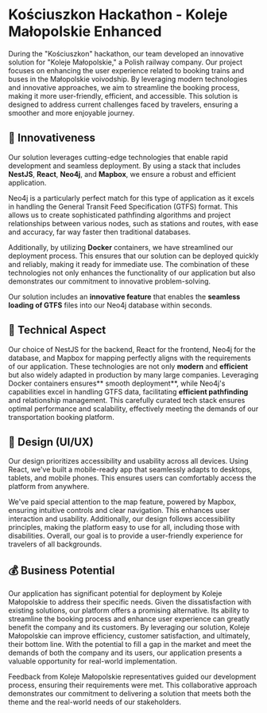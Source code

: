 # Kościuszkon Hackathon - Koleje Małopolskie Enhanced

During the "Kościuszkon" hackathon, our team developed an innovative solution for "Koleje Małopolskie," a Polish railway company. Our project focuses on enhancing the user experience related to booking trains and buses in the Małopolskie voivodship. By leveraging modern technologies and innovative approaches, we aim to streamline the booking process, making it more user-friendly, efficient, and accessible. This solution is designed to address current challenges faced by travelers, ensuring a smoother and more enjoyable journey.

## :rocket: Innovativeness

Our solution leverages cutting-edge technologies that enable rapid development and seamless deployment. By using a stack that includes **NestJS**, **React**, **Neo4j**, and **Mapbox**, we ensure a robust and efficient application.

Neo4j is a particularly perfect match for this type of application as it excels in handling the General Transit Feed Specification (GTFS) format. This allows us to create sophisticated pathfinding algorithms and project relationships between various nodes, such as stations and routes, with ease and accuracy, far way faster then traditional databases.

Additionally, by utilizing **Docker** containers, we have streamlined our deployment process. This ensures that our solution can be deployed quickly and reliably, making it ready for immediate use. The combination of these technologies not only enhances the functionality of our application but also demonstrates our commitment to innovative problem-solving.

Our solution includes an **innovative feature** that enables the **seamless loading of GTFS** files into our Neo4j database within seconds.

## :hammer: Technical Aspect

Our choice of NestJS for the backend, React for the frontend, Neo4j for the database, and Mapbox for mapping perfectly aligns with the requirements of our application. These technologies are not only **modern** and **efficient** but also widely adapted in production by many large companies. Leveraging Docker containers ensures** smooth deployment**, while Neo4j's capabilities excel in handling GTFS data, facilitating **efficient pathfinding** and relationship management. This carefully curated tech stack ensures optimal performance and scalability, effectively meeting the demands of our transportation booking platform.

## :tada: Design (UI/UX)

Our design prioritizes accessibility and usability across all devices. Using React, we've built a mobile-ready app that seamlessly adapts to desktops, tablets, and mobile phones. This ensures users can comfortably access the platform from anywhere.

We've paid special attention to the map feature, powered by Mapbox, ensuring intuitive controls and clear navigation. This enhances user interaction and usability. Additionally, our design follows accessibility principles, making the platform easy to use for all, including those with disabilities. Overall, our goal is to provide a user-friendly experience for travelers of all backgrounds.

## :moneybag: Business Potential

Our application has significant potential for deployment by Koleje Małopolskie to address their specific needs. Given the dissatisfaction with existing solutions, our platform offers a promising alternative. Its ability to streamline the booking process and enhance user experience can greatly benefit the company and its customers. By leveraging our solution, Koleje Małopolskie can improve efficiency, customer satisfaction, and ultimately, their bottom line. With the potential to fill a gap in the market and meet the demands of both the company and its users, our application presents a valuable opportunity for real-world implementation.

Feedback from Koleje Małopolskie representatives guided our development process, ensuring their requirements were met. This collaborative approach demonstrates our commitment to delivering a solution that meets both the theme and the real-world needs of our stakeholders.
